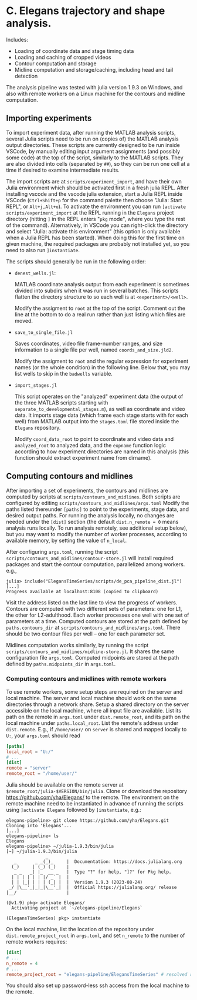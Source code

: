 # C. Elegans trajectory and shape analysis.
Includes:
 - Loading of coordinate data and stage timing data
 - Loading and caching of cropped videos
 - Contour computation and storage
 - Midline computation and storage/caching, including head and tail detection

The analysis pipeline was tested with julia version 1.9.3 on Windows, and also with remote workers on a Linux machine
for the contours and midline computation.

## Importing experiments
To import experiment data, after running the MATLAB analysis scripts, several Julia scripts need to be run
on (copies of) the MATLAB analysis output directories.
These scripts are currently designed to be run inside VSCode, by manually editing input argument assignments 
(and possibly some code) at the top of the script, similarly to the MATLAB scripts. 
They are also divided into cells (separated by `##`), so they can be run one cell at a time if desired to examine 
intermediate results.

The import scripts are at `scripts/experiment_import`, and have their own Julia environment which should be activated 
first in a fresh julia REPL.
After installing vscode and the vscode julia extension, start a Julia REPL inside VSCode (`Ctrl+Shift+p` for the command palette
then choose "Julia: Start REPL", or `Alt+j,Alt+o`).
To activate the environment you can run `]activate scripts/experiment_import` at the REPL running in the `Elegans` project directory 
(hitting `]` in the REPL enters "`pkg` mode", where you type the rest of the command). Alternatively, in VSCode you can right-click 
the directory and select "Julia: activate this environment" (this option is only available when a Julia REPL has been started).
When doing this for the first time on given machine, the required packages are probably not installed yet, so you need to also run
`]instantiate`.

The scripts should generally be run in the following order:

- `denest_wells.jl`: 

    MATLAB coordinate analysis output from each experiment is sometimes divided into subdirs when it was run in several batches.
    This scripts flatten the directory structure to so each well is at `<experiment>/<well>`.

    Modify the assigment to `root` at the top of the script. 
    Comment out the line at the bottom to do a real run rather than just listing which files are moved.

- `save_to_single_file.jl`

    Saves coordinates, video file frame-number ranges, and size information to a single file per well, named `coords_and_size.jld2`.

    Modify the assigment to `root` and the regular expression for experiment names (or the whole condition) in the following line.
    Below that, you may list wells to skip in the `badwells` variable.

- `import_stages.jl`

    This script operates on the "analyzed" experiment data (the output of the three MATLAB scripts starting with `separate_to_developmental_stages.m`), as well as coordinate and video data.
    It imports stage data (which frame each stage starts with for each well) from MATLAB output into the `stages.toml` file stored inside the `Elegans` repository.

    Modify `coord_data_root` to point to coordinate and video data and `analyzed_root` to analyzed data, and the `expname` function logic according to how experiment directories are named in this analysis (this function should extract experiment name from dirname).

## Computing contours and midlines
After importing a set of experiments, the contours and midlines are computed by scripts at `scripts/contours_and_midlines`.
Both scripts are configured by editing `scripts/contours_and_midlines/args.toml` Modify the paths listed thereunder `[paths]` 
to point to the experiments, stage data, and desired output paths.
For running the analysis locally, no changes are needed under the `[dist]` section (the default `dist.n_remote = 0` means analysis runs locally. To run analysis remotely, see additional setup below), but you may want to modify the number of worker processes, according to available memory, by setting the value of `n_local`.

After configuring `args.toml`, running the script `scripts/contours_and_midlines/contour-store.jl` will install required packages and
start the contour computation, parallelized among workers. e.g.,
```
julia> include("ElegansTimeSeries/scripts/de_pca_pipeline_dist.jl")
[...]
Progress available at localhost:8108 (copied to clipboard)
```
Visit the address listed on the last line to view the progress of workers.
Contours are computed with two different sets of parameters: one for L1, the other for L2-adulthood. Each worker processes one well
with one set of parameters at a time.
Computed contours are stored at the path defined by `paths.contours_dir` at `scripts/contours_and_midlines/args.toml`. There should
be two contour files per well – one for each parameter set.

Midlines computation works similarly, by running the script `scripts/contours_and_midlines/midline-store.jl`. It shares the same configuration file `args.toml`. Computed midpoints are stored at the path defined by `paths.midpoints_dir` in `args.toml`.

### Computing contours and midlines with remote workers

To use remote workers, some setup steps are required on the server and local machine.
The server and local machine should work on the same directories through a network share.
Setup a shared directory on the server accessible on the local machine, where all input file are available. List its path on the remote in `args.toml` under `dist.remote_root`, and its path on the local machine under `paths.local_root`. List the remote's address under `dist.remote`. E.g., if `/home/user/` on `server` is shared and mapped locally to `U:`, your `args.toml` should read
```toml
[paths]
local_root = "U:/"
# ...
[dist]
remote = "server"
remote_root = "/home/user/"
```
Julia should be available on the remote server at `$remote_root/julia-$VERSION/bin/julia`.
Clone or download the repository https://github.com/yha/Elegans/ to the remote. The environment on the remote machine need to be instantiated in advance of running the scripts using `]activate Elegans` followed by `]instantiate`, e.g.:
```
elegans-pipeline> git clone https://github.com/yha/Elegans.git
Cloning into 'Elegans'...
[...]
elegans-pipeline> ls
Elegans
elegans-pipeline> ~/julia-1.9.3/bin/julia
[~] ~/julia-1.9.3/bin/julia
               _
   _       _ _(_)_     |  Documentation: https://docs.julialang.org
  (_)     | (_) (_)    |
   _ _   _| |_  __ _   |  Type "?" for help, "]?" for Pkg help.
  | | | | | | |/ _` |  |
  | | |_| | | | (_| |  |  Version 1.9.3 (2023-08-24)
 _/ |\__'_|_|_|\__'_|  |  Official https://julialang.org/ release
|__/                   |

(@v1.9) pkg> activate Elegans/
  Activating project at `~/elegans-pipeline/Elegans`

(ElegansTimeSeries) pkg> instantiate
```
On the local machine, list the location of the repository under `dist.remote_project_root` in `args.toml`, and set `n_remote` to the number of remote workers requires:
```toml
[dist]
# ...
n_remote = 4
# ...
remote_project_root = "elegans-pipeline/ElegansTimeSeries" # resolved relative to `dist.root`
```

You should also set up password-less ssh access from the local machine to the remote.